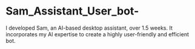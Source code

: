 # Sam_Assistant_User_bot-
I developed Sam, an AI-based desktop assistant, over 1.5 weeks. It incorporates my AI expertise to create a highly user-friendly and efficient bot.
